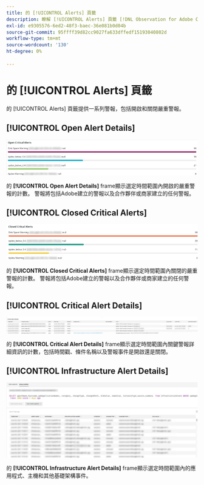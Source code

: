 ```yaml
---
title: 的 [!UICONTROL Alerts] 頁籤
description: 瞭解 [!UICONTROL Alerts] 頁籤 [!DNL Observation for Adobe Commerce]。
exl-id: e9305576-6ed2-48f3-baec-36e081b0d04b
source-git-commit: 95ffff39d82cc9027fa633dffedf15193040802d
workflow-type: tm+mt
source-wordcount: '130'
ht-degree: 0%

---
```


# 的 [!UICONTROL Alerts] 頁籤

的 [!UICONTROL Alerts] 頁籤提供一系列警報，包括開啟和關閉嚴重警報。

## [!UICONTROL Open Alert Details]

![開啟嚴重警報](../../assets/tools/observation-for-adobe-commerce/alerts-tab-1.jpg)

的 **[!UICONTROL Open Alert Details]** frame顯示選定時間範圍內開啟的嚴重警報的計數。 警報將包括Adobe建立的警報以及合作夥伴或商家建立的任何警報。

## [!UICONTROL Closed Critical Alerts]

![關閉的嚴重警報](../../assets/tools/observation-for-adobe-commerce/alerts-tab-2.jpg)

的 **[!UICONTROL Closed Critical Alerts]** frame顯示選定時間範圍內關閉的嚴重警報的計數。 警報將包括Adobe建立的警報以及合作夥伴或商家建立的任何警報。

## [!UICONTROL Critical Alert Details]

![嚴重警報詳細資訊](../../assets/tools/observation-for-adobe-commerce/alerts-tab-3.jpg)

的 **[!UICONTROL Critical Alert Details]** frame顯示選定時間範圍內關鍵警報詳細資訊的計數，包括時間戳、條件名稱以及警報事件是開啟還是關閉。

## [!UICONTROL Infrastructure Alert Details]

![基礎架構警報詳細資訊](../../assets/tools/observation-for-adobe-commerce/alerts-tab-4.jpg)

的 **[!UICONTROL Infrastructure Alert Details]** frame顯示選定時間範圍內的應用程式、主機和其他基礎架構事件。
